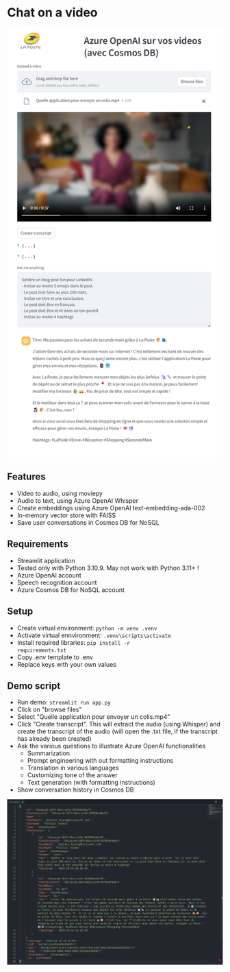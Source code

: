 # Chat on a video
![Illustration!](app_illustration.png)
## Features
- Video to audio, using moviepy
- Audio to text, using Azure OpenAI Whisper
- Create embeddings using Azure OpenAI text-embedding-ada-002
- In-memory vector store with FAISS
- Save user conversations in Cosmos DB for NoSQL

## Requirements
- Streamlit application
- Tested only with Python 3.10.9. May not work with Python 3.11+ !
- Azure OpenAI account
- Speech recognition account
- Azure Cosmos DB for NoSQL account

## Setup
- Create virtual environment: <code>python -m venv .venv</code>
- Activate virtual ennvironment: <code>.venv\scripts\activate</code>
- Install required libraries: <code>pip install -r requirements.txt</code>
- Copy .env template to .env
- Replace keys with your own values

## Demo script
- Run demo: <code>streamlit run app.py</code>
- Click on "browse files"
- Select "Quelle application pour envoyer un colis.mp4"
- Click "Create transcript". This will extract the audio (using Whisper) and create the transcript of the audio (will open the .txt file, if the transcript has already been created)
- Ask the various questions to illustrate Azure OpenAI functionalities
    - Summarization
    - Prompt engineering with out formatting instructions
    - Translation in various languages
    - Customizing tone of the answer
    - Text generation (with formatting instructions)
- Show conversation history in Cosmos DB

![Cosmos DB history!](cosmos_db_message.png)